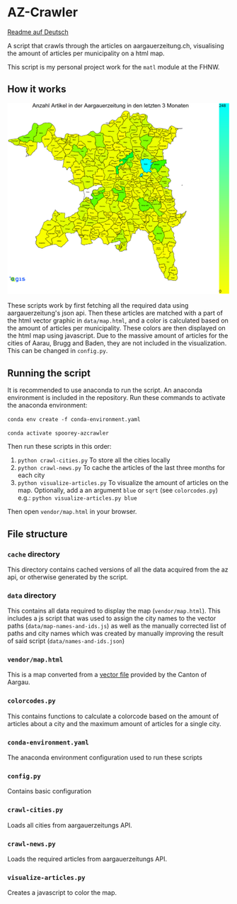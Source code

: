 # AZ-Crawler
[Readme auf Deutsch](Readme_de.md)

A script that crawls through the articles on aargauerzeitung.ch, visualising the amount of articles per municipality on a html map.

This script is my personal project work for the `matl` module at the FHNW.

## How it works

![Example map](data/example.png)

These scripts work by first fetching all the required data using aargauerzeitung's json api.
Then these articles are matched with a part of the html vector graphic in `data/map.html`, and a color is calculated based on the amount of articles per municipality.
These colors are then displayed on the html map using javascript.
Due to the massive amount of articles for the cities of Aarau, Brugg and Baden, they are not included in the visualization. This can be changed in `config.py`.

## Running the script
It is recommended to use anaconda to run the script. An anaconda environment is included in the repository.
Run these commands to activate the anaconda environment:

`conda env create -f conda-environment.yaml`

`conda activate spoorey-azcrawler`

Then run these scripts in this order:
1. `python crawl-cities.py` To store all the cities locally
2. `python crawl-news.py` To cache the articles of the last three months for each city
3. `python visualize-articles.py` To visualize the amount of articles on the map. Optionally, add a an argument `blue` or `sqrt` (see `colorcodes.py`) e.g.: `python visualize-articles.py blue`

Then open `vendor/map.html` in your browser.

## File structure
### `cache` directory
This directory contains cached versions of all the data acquired from the az api, or otherwise generated by the script.
### `data` directory
This contains all data required to display the map (`vendor/map.html`). This includes a js script that was used to assign the city names to the vector paths (`data/map-names-and-ids.js`) as well as the manually corrected list of paths and city names which was created by manually improving the result of said script (`data/names-and-ids.json`)
### `vendor/map.html`
This is a map converted from a [vector file](https://www.ag.ch/de/dfr/geoportal/themenkarten/download/Kartendownload.jsp) provided by the Canton of Aargau.
### `colorcodes.py`
This contains functions to calculate a colorcode based on the amount of articles about a city and the maximum amount of articles for a single city.
### `conda-environment.yaml`
The anaconda environment configuration used to run these scripts
### `config.py`
Contains basic configuration
### `crawl-cities.py`
Loads all cities from aargauerzeitungs API.
### `crawl-news.py`
Loads the required articles from aargauerzeitungs API.
### `visualize-articles.py`
Creates a javascript to color the map.
